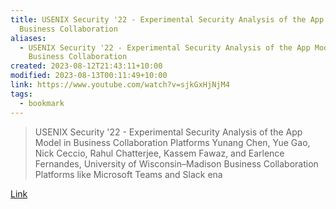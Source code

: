 ```yaml
---
title: USENIX Security '22 - Experimental Security Analysis of the App Model in
  Business Collaboration
aliases:
  - USENIX Security '22 - Experimental Security Analysis of the App Model in
    Business Collaboration
created: 2023-08-12T21:43:11+10:00
modified: 2023-08-13T00:11:49+10:00
link: https://www.youtube.com/watch?v=sjkGxHjNjM4
tags:
  - bookmark
---
```


> USENIX Security '22 - Experimental Security Analysis of the App Model in Business Collaboration Platforms Yunang Chen, Yue Gao, Nick Ceccio, Rahul Chatterjee, Kassem Fawaz, and Earlence Fernandes, University of Wisconsin–Madison Business Collaboration Platforms like Microsoft Teams and Slack ena

[Link](https://www.youtube.com/watch?v=sjkGxHjNjM4)